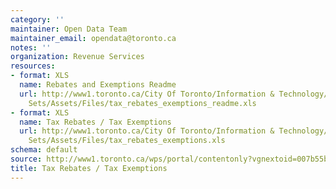 ```yaml
---
category: ''
maintainer: Open Data Team
maintainer_email: opendata@toronto.ca
notes: ''
organization: Revenue Services
resources:
- format: XLS
  name: Rebates and Exemptions Readme
  url: http://www1.toronto.ca/City Of Toronto/Information & Technology/Open Data/Data
    Sets/Assets/Files/tax_rebates_exemptions_readme.xls
- format: XLS
  name: Tax Rebates / Tax Exemptions
  url: http://www1.toronto.ca/City Of Toronto/Information & Technology/Open Data/Data
    Sets/Assets/Files/tax_rebates_exemptions.xls
schema: default
source: http://www1.toronto.ca/wps/portal/contentonly?vgnextoid=007b55b89b6fe310VgnVCM10000071d60f89RCRD&vgnextchannel=1a66e03bb8d1e310VgnVCM10000071d60f89RCRD
title: Tax Rebates / Tax Exemptions
---
```

